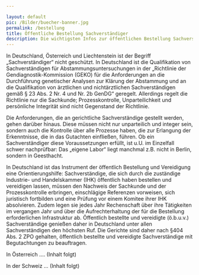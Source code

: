 ```yaml
---

layout: default
pic: /Bilder/buecher-banner.jpg
permalink: /bestellung
title: Öffentliche Bestellung Sachverständiger
description: Die wichtigsten Infos zur öffentlichen Bestellung Sachverständiger in Deutschland und der Schweiz.
---
```


In Deutschland, Österreich und Liechtenstein ist der Begriff „Sachverständiger“ nicht geschützt. In Deutschland ist die Qualifikation von Sachverständigen für Abstammungsuntersuchungen in der „Richtlinie der Gendiagnostik-Kommission (GEKO) für die Anforderungen an die Durchführung genetischer Analysen zur Klärung der Abstammung und an die Qualifikation von ärztlichen und nichtärztlichen Sachverständigen gemäß § 23 Abs. 2 Nr. 4 und Nr. 2b GenDG“ geregelt. Allerdings regelt die Richtlinie nur die Sachkunde; Prozesskontrolle, Unparteilichkeit und persönliche Integrität sind nicht Gegenstand der Richtlinie.

Die Anforderungen, die an gerichtliche Sachverständige gestellt werden, gehen darüber hinaus. Diese müssen nicht nur unparteilich und integer sein, sondern auch die Kontrolle über alle Prozesse haben, die zur Erlangung der Erkenntnisse, die in das Gutachten einfließen, führen. Ob ein Sachverständiger diese Voraussetzungen erfüllt, ist u.U. im Einzelfall schwer nachprüfbar: Das „eigene Labor“ liegt manchmal z.B. nicht in Berlin, sondern in Geesthacht.

In Deutschland ist das Instrument der öffentlich Bestellung und Vereidigung eine Orientierungshilfe: Sachverständige, die sich durch die zuständige Industrie- und Handelskammer (IHK) öffentlich haben bestellen und vereidigen lassen, müssen den Nachweis der Sachkunde und der Prozesskontrolle erbringen, einschlägige Referenzen vorweisen, sich juristisch fortbilden und eine Prüfung vor einem Komitee ihrer IHK absolvieren. Zudem legen sie jedes Jahr Rechenschaft über ihre Tätigkeiten im vergangen Jahr und über die Aufrechterhaltung der für die Bestellung erforderlichen Infrastruktur ab. Öffentlich bestellte und vereidigte (ö.b.u.v.) Sachverständige genießen daher in Deutschland unter allen Sachverständigen den höchsten Ruf. Die Gerichte sind daher nach §404 Abs. 2 ZPO gehalten, öffentlich bestellte und vereidigte Sachverständige mit Begutachtungen zu beauftragen.

In Österreich …. (Inhalt folgt)

In der Schweiz … (Inhalt folgt)
